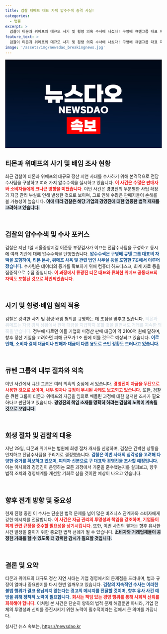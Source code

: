 ```yaml
---
title: 검찰 티메프 대표 자택 압수수색 충격 사실!
categories:
  - 법률
excerpt: >
  검찰이 티몬과 위메프의 대규모 사기 및 횡령 의혹 수사에 나섰다! 구영배 큐텐그룹 대표 자택 압수수색 후, 1조 원 규모 피해가 발생할 수 있다는 경고. 경영진의 불법 행적이 드러날까? 클릭해서 자세히 알아보세요!
feature_text: >
  검찰이 티몬과 위메프의 대규모 사기 및 횡령 의혹 수사에 나섰다! 구영배 큐텐그룹 대표 자택 압수수색 후, 1조 원 규모 피해가 발생할 수 있다는 경고. 경영진의 불법 행적이 드러날까? 클릭해서 자세히 알아보세요!
image: '/assets/img/newsdao_breakingnews.jpg'
---
```


<p><img src="/assets/img/newsdao_breakingnews.jpg" alt="koreaapp 속보" /></p>

<h2 data-ke-size="size26">티몬과 위메프의 사기 및 배임 조사 현황</h2>

<p data-ke-size="size16">최근 검찰이 티몬과 위메프의 대규모 정산 지연 사태를 수사하기 위해 본격적으로 전담수사팀을 구성하고 여러 가지 압수수색을 실시하고 있습니다. <b><span style="color: #ee2323;">이 사건은 수많은 판매자와 소비자들에게 크나큰 영향을 미쳤습니다.</span></b> 이번 사건은 경영진의 무분별한 사업 확장과 자금 관리 부실로 인해 발생한 것으로 보이며, 그로 인해 수많은 판매자들이 손해를 볼 가능성이 높습니다. <b><span style="background-color: #21538527;">이에 따라 검찰은 해당 기업의 경영진에 대한 엄중한 법적 제재를 고려하고 있습니다.</span></b></p>

<p data-ke-size="size16">&nbsp;</p>

<h2 data-ke-size="size26">검찰의 압수수색 및 수사 포커스</h2>

<p data-ke-size="size16">검찰은 지난 1일 서울중앙지검 이준동 부장검사가 이끄는 전담수사팀을 구성하고 동시에 여러 기관에 대해 압수수색을 단행했습니다. <b><span style="color: #1a5490;">압수수색은 구영배 큐텐 그룹 대표의 자택을 포함하여, 티몬 본사, 위메프 사옥 및 관련 법인 사무실 등을 포함한 7곳에서 이루어졌습니다.</span></b> 수사팀은 데이터의 증거를 확보하기 위해 컴퓨터 하드디스크, 회계 자료 등을 집중적으로 수집 중입니다. <b><span style="color: #ee2323;">이 과정에서 류광진 티몬 대표와 류화현 위메프 공동대표의 자택도 포함된 것으로 확인되었습니다.</span></b></p>

<p data-ke-size="size16">&nbsp;</p>

<h2 data-ke-size="size26">사기 및 횡령·배임 혐의 적용</h2>

<p data-ke-size="size16">검찰은 강력한 사기 및 횡령·배임 혐의를 규명하는 데 초점을 맞추고 있습니다. <b><span style="color: #21538527;">티몬과 위메프는 자금 경색 상황에서 판매 대금을 지급하지 못할 것을 알면서도 거래를 지속한 의혹을 받습니다.</span></b> 정부에 따르면 이들 기업의 미정산 판매 대금이 약 2100억 원에 달하며, 향후 정산 기일을 고려하면 피해 규모가 1조 원에 이를 것으로 예상되고 있습니다. <b><span style="color: #1a5490;">이로 인해, 소비자 결제 대금이나 판매자 대금이 다른 용도로 쓰인 정황도 드러나고 있습니다.</span></b></p>

<p data-ke-size="size16">&nbsp;</p>

<h2 data-ke-size="size26">큐텐 그룹의 내부 절차와 의혹</h2>

<p data-ke-size="size16">이번 사건에서 큐텐 그룹은 여러 의혹의 중심에 서 있습니다. <b><span style="color: #ee2323;">경영진이 자금을 무단으로 사용한 것으로 보이며, 내부 절차나 규정이 무시된 사례도 보고되고 있습니다.</span></b> 또한, 검찰은 큐텐 그룹이 티몬과 위메프의 자금을 임의로 빼돌린 과정에 대한 철저한 조사가 필요하다고 판단하고 있습니다. <b><span style="background-color: #21538527;">경영진의 책임 소재를 명확히 하려는 검찰의 노력이 계속될 것으로 보입니다.</span></b></p>

<p data-ke-size="size16">&nbsp;</p>

<h2 data-ke-size="size26">회생 절차 및 검찰의 대응</h2>

<p data-ke-size="size16">지난 29일, 티몬과 위메프는 법원에 회생 절차 개시를 신청하며, 검찰은 긴박한 상황을 인지하고 전담수사팀을 꾸리기로 결정했습니다. <b><span style="color: #1a5490;">검찰은 이번 사태의 심각성을 고려해 다양한 증거를 확보하고 있으며, 피의자 신분으로 구 대표와 경영진을 조사할 예정입니다.</span></b> 이는 이사회와 경영진이 운영하는 모든 과정에서 기준을 준수했는지를 살펴보고, 향후 법적 조치와 경영체계를 개선할 기회로 삼을 것이란 예상이 나오고 있습니다.</p>

<p data-ke-size="size16">&nbsp;</p>

<h2 data-ke-size="size26">향후 전개 방향 및 중요성</h2>

<p data-ke-size="size16">현재 진행 중인 이 수사는 단순한 법적 문제를 넘어 많은 비즈니스 관계자와 소비자에게 강한 메시지를 전달합니다. <b><span style="color: #ee2323;">이 사건은 자금 관리의 투명성과 책임을 강조하며, 기업들이 회계 관련 규정을 준수할 필요성을 상기시킵니다.</span></b> 또한, 이번 사건의 결과는 향후 유사한 사건 발생을 줄이기 위한 중요한 법적 선례가 될 수 있습니다. <b><span style="background-color: #21538527;">소비자와 거래업체들이 공정한 거래를 할 수 있도록 더 강력한 감시가 필요할 것입니다.</span></b></p>

<p data-ke-size="size16">&nbsp;</p>

<h2 data-ke-size="size26">결론 및 요약</h2>

<p data-ke-size="size16">티몬과 위메프의 대규모 정산 지연 사태는 기업 경영에서의 문제점을 드러내며, 법과 규정이 얼마나 중요한지를 다시 한번 일깨우고 있습니다. <b><span style="color: #1a5490;">검찰의 지속적인 수사는 이러한 불법 행위가 결코 용납되지 않는다는 경고의 메시지를 전달할 것이며, 향후 유사 사건 예방을 위해 정책적 노력이 필요합니다.</span></b> <b><span style="color: #ee2323;">회사는 책임 있는 경영 행위를 통해 사회적 신뢰를 회복해야 합니다.</span></b> 이처럼 본 사건은 단순히 양측의 법적 문제 해결뿐만 아니라, 기업 전체의 투명성과 신뢰를 증진시키기 위한 노력이 필수적이라는 점에서 큰 의미를 가집니다.</p>
실시간 뉴스 속보는, <a href="https://newsdao.kr" rel="dofollow">https://newsdao.kr</a>


